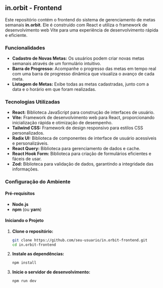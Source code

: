 ## in.orbit - Frontend

Este repositório contém o frontend do sistema de gerenciamento de metas semanais **in.orbit**. Ele é construído com React e utiliza o framework de desenvolvimento web Vite para uma experiência de desenvolvimento rápida e eficiente.

### Funcionalidades

* **Cadastro de Novas Metas:** Os usuários podem criar novas metas semanais através de um formulário intuitivo.
* **Barra de Progresso:**  Acompanhe o progresso das metas em tempo real com uma barra de progresso dinâmica que visualiza o avanço de cada meta.
* **Listagem de Metas:** Exibe todas as metas cadastradas, junto com a data e o horário em que foram realizadas.

### Tecnologias Utilizadas

* **React:** Biblioteca JavaScript para construção de interfaces de usuário.
* **Vite:** Framework de desenvolvimento web para React, proporcionando inicialização rápida e otimização de desempenho.
* **Tailwind CSS:** Framework de design responsivo para estilos CSS personalizados.
* **Radix UI:** Biblioteca de componentes de interface de usuário acessíveis e personalizáveis.
* **React Query:** Biblioteca para gerenciamento de dados e cache.
* **React Hook Form:** Biblioteca para criação de formulários eficientes e fáceis de usar.
* **Zod:** Biblioteca para validação de dados, garantindo a integridade das informações.

### Configuração do Ambiente

#### Pré-requisitos

* **Node.js**
* **npm** (ou **yarn**)

#### Iniciando o Projeto

1. **Clone o repositório:**

   ```bash
   git clone https://github.com/seu-usuario/in.orbit-frontend.git
   cd in.orbit-frontend
   ```

2. **Instale as dependências:**

   ```bash
   npm install
   ```

3. **Inicie o servidor de desenvolvimento:**

   ```bash
   npm run dev
   ```






